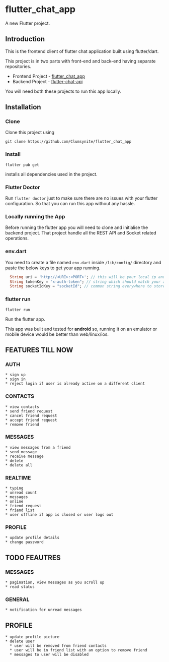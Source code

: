 # flutter_chat_app

A new Flutter project.

## Introduction

This is the frontend client of flutter chat application built using flutter/dart.

This project is in two parts with front-end and back-end having separate repositories.
* Frontend Project - [flutter_chat_app](https://github.com/Clumsynite/flutter_chat_app)
* Backend Project - [flutter-chat-api](https://github.com/Clumsynite/flutter-chat-api)

You will need both these projects to run this app locally.


## Installation


### Clone
Clone this project using 

```
git clone https://github.com/Clumsynite/flutter_chat_app
```


### Install 
```
flutter pub get
```

installs all dependencies used in the project.

### Flutter Doctor

Run `flutter doctor` just to make sure there are no issues with your flutter configuration. So that you can run this app without any hassle.


### Locally running the App

Before running the flutter app you will need to clone and initialise the backend 
project. That project handle all the REST API and Socket related operations.


### env.dart

You need to create a file named `env.dart` inside `/lib/config/` directory and paste the below keys to get your app running.


```dart
  String uri = 'http://<URI>:<PORT>'; // this will be your local ip and port where you will run `flutter-chat-api`
  String tokenKey = "x-auth-token"; // string which should match your api's token key
  String socketIdKey = "socketId"; // common string everywhere to store socketId
```

### flutter run

```
flutter run
```
Run the flutter app.

This app was built and tested for **android** so, running it on an emulator or mobile device would be better than web/linux/ios.


## FEATURES TILL NOW
  ### AUTH
    * sign up
    * sign in
    * reject login if user is already active on a different client
  ### CONTACTS
    * view contacts
    * send friend request
    * cancel friend request
    * accept friend request
    * remove friend
  ### MESSAGES
    * view messages from a friend
    * send message
    * receive message
    * delete
    * delete all
  ### REALTIME
    * typing
    * unread count
    * messages
    * online
    * friend request
    * friend list
    * user offline if app is closed or user logs out
  ### PROFILE
    * update profile details
    * change password


## TODO FEAUTRES
  
  ### MESSAGES
    * pagination, view messages as you scroll up
    * read status
  ### GENERAL
    * notification for unread messages
  ## PROFILE
    * update profile picture
    * delete user 
      * user will be removed from friend contacts
      * user will be in friend list with an option to remove friend
      * messages to user will be disabled